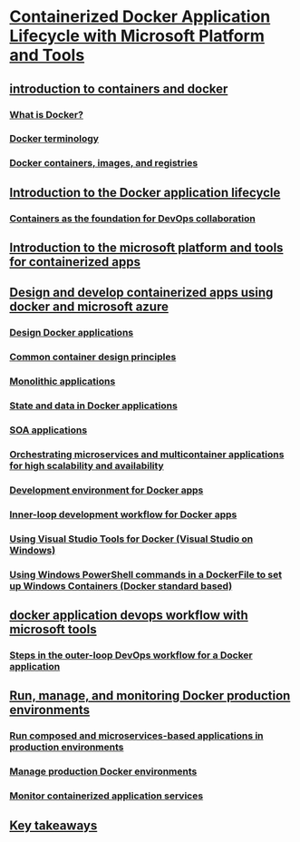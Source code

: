 # [Containerized Docker Application Lifecycle with Microsoft Platform and Tools](index.md)
## [introduction to containers and docker](introduction-to-containers-and-docker/index.md)
### [What is Docker?](introduction-to-containers-and-docker/what-is-docker.md)
### [Docker terminology](introduction-to-containers-and-docker/docker-terminology.md)
### [Docker containers, images, and registries](introduction-to-containers-and-docker/docker-containers-images,-and-registries.md)
## [Introduction to the Docker application lifecycle](the-Docker-application-lifecycle/index.md)
### [Containers as the foundation for DevOps collaboration](the-Docker-application-lifecycle/containers-foundation-for-devops-collaboration.md)
## [Introduction to the microsoft platform and tools for containerized apps](the-microsoft-platform-tools-containerized-apps/index.md)
## [Design and develop containerized apps using docker and microsoft azure](design-develop-containerized-apps/index.md)
### [Design Docker applications](design-develop-containerized-apps/design-docker-applications.md)
### [Common container design principles](design-develop-containerized-apps/common-container-design-principles.md)
### [Monolithic applications](design-develop-containerized-apps/monolithic-applications.md)
### [State and data in Docker applications](design-develop-containerized-apps/state-and-data-in-docker-applications.md)
### [SOA applications](design-develop-containerized-apps/soa-applications.md)
### [Orchestrating microservices and multicontainer applications for high scalability and availability](design-develop-containerized-apps/orchestrat-high-scalability-availability.md)
### [Development environment for Docker apps](design-develop-containerized-apps/docker-apps-development-environment.md)
### [Inner-loop development workflow for Docker apps](design-develop-containerized-apps/docker-apps-inner-loop-workflow.md)
### [Using Visual Studio Tools for Docker (Visual Studio on Windows)](design-develop-containerized-apps/visual-studio-tools-for-docker.md)
### [Using Windows PowerShell commands in a DockerFile to set up Windows Containers (Docker standard based)](design-develop-containerized-apps/set-up-windows-containers-with-powershell.md)
## [docker application devops workflow with microsoft tools](docker-devops-workflow/index.md)
### [Steps in the outer-loop DevOps workflow for a Docker application](docker-devops-workflow/docker-application-outer-loop-devops-workflow.md)
## [Run, manage, and monitoring Docker production environments](run-manage-monitor-docker-environments/index.md)
### [Run composed and microservices-based applications in production environments](run-manage-monitor-docker-environments/run-microservices-based-applications-in-production.md)
### [Manage production Docker environments](run-manage-monitor-docker-environments/manage-production-docker-environments.md)
### [Monitor containerized application services](run-manage-monitor-docker-environments/monitor-containerized-application-services.md)





## [Key takeaways](key-takeaways/index.md)
